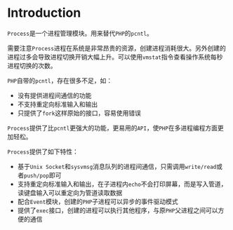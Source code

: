 # Introduction

`Process`是一个进程管理模块。用来替代`PHP`的`pcntl`。

需要注意`Process`进程在系统是非常昂贵的资源，创建进程消耗很大。另外创建的进程过多会导致进程切换开销大幅上升。可以使用`vmstat`指令查看操作系统每秒进程切换的次数。

`PHP`自带的`pcntl`，存在很多不足，如：

- 没有提供进程间通信的功能
- 不支持重定向标准输入和输出
- 只提供了`fork`这样原始的接口，容易使用错误

`Process`提供了比`pcntl`更强大的功能，更易用的`API`，使`PHP`在多进程编程方面更加轻松。

`Process`提供了如下特性：

- 基于`Unix Socket`和`sysvmsg`消息队列的进程间通信，只需调用`write/read`或者`push/pop`即可
- 支持重定向标准输入和输出，在子进程内`echo`不会打印屏幕，而是写入管道，读键盘输入可以重定向为管道读取数据
- 配合`Event`模块，创建的`PHP`子进程可以异步的事件驱动模式
- 提供了`exec`接口，创建的进程可以执行其他程序，与原`PHP`父进程之间可以方便的通信
